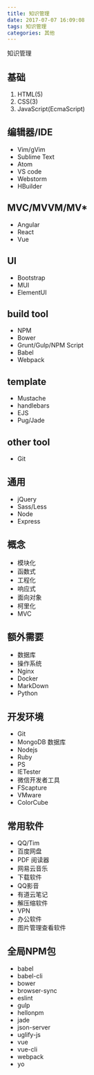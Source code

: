 ```yaml
---
title: 知识管理
date: 2017-07-07 16:09:08
tags: 知识管理
categories: 其他
---
```


知识管理

<!-- more -->

## 基础

1. HTML(5)
2. CSS(3)
3. JavaScript(EcmaScript)

## 编辑器/IDE

- Vim/gVim
- Sublime Text
- Atom
- VS code
- Webstorm
- HBuilder

## MVC/MVVM/MV*

- Angular
- React
- Vue

## UI

- Bootstrap
- MUI
- ElementUI

## build tool

- NPM
- Bower
- Grunt/Gulp/NPM Script
- Babel
- Webpack

## template

- Mustache
- handlebars
- EJS
- Pug/Jade

## other tool

- Git

## 通用

- jQuery
- Sass/Less
- Node
- Express

## 概念

- 模块化
- 函数式
- 工程化
- 响应式
- 面向对象
- 柯里化
- MVC

## 额外需要

- 数据库
- 操作系统
- Nginx
- Docker
- MarkDown
- Python

## 开发环境

- Git
- MongoDB 数据库
- Nodejs
- Ruby
- PS
- IETester
- 微信开发者工具
- FScapture
- VMware
- ColorCube

## 常用软件

- QQ/Tim
- 百度网盘
- PDF 阅读器
- 网易云音乐
- 下载软件
- QQ影音
- 有道云笔记
- 解压缩软件
- VPN
- 办公软件
- 图片管理查看软件

## 全局NPM包

- babel
- babel-cli
- bower
- browser-sync
- eslint
- gulp
- hellonpm
- jade
- json-server
- uglify-js
- vue
- vue-cli
- webpack
- yo